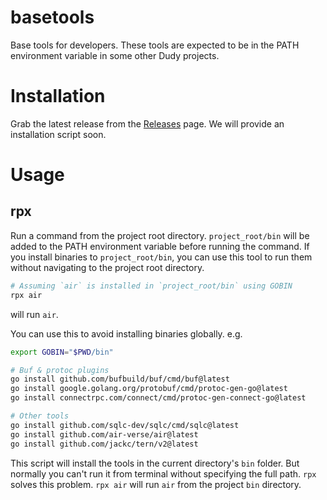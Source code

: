 # basetools

Base tools for developers. These tools are expected to be in the PATH environment variable in some other Dudy projects.

# Installation

Grab the latest release from the [Releases](https://github.com/dudykr/basetools/releases) page. We will provide an installation script soon.

# Usage

## rpx

Run a command from the project root directory. `project_root/bin` will be added to the PATH environment variable before running the command.
If you install binaries to `project_root/bin`, you can use this tool to run them without navigating to the project root directory.

```sh
# Assuming `air` is installed in `project_root/bin` using GOBIN
rpx air
```

will run `air`.

You can use this to avoid installing binaries globally. e.g.

```sh
export GOBIN="$PWD/bin"

# Buf & protoc plugins
go install github.com/bufbuild/buf/cmd/buf@latest
go install google.golang.org/protobuf/cmd/protoc-gen-go@latest
go install connectrpc.com/connect/cmd/protoc-gen-connect-go@latest

# Other tools
go install github.com/sqlc-dev/sqlc/cmd/sqlc@latest
go install github.com/air-verse/air@latest
go install github.com/jackc/tern/v2@latest

```

This script will install the tools in the current directory's `bin` folder. But normally you can't run it from terminal without specifying the full path. `rpx` solves this problem. `rpx air` will run `air` from the project `bin` directory.